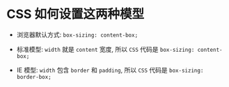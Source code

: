 # CSS 如何设置这两种模型

- 浏览器默认方式: `box-sizing: content-box;`

- 标准模型: `width` 就是 `content` 宽度, 所以 `CSS` 代码是 `box-sizing: content-box;`

- IE 模型: `width` 包含 `border` 和 `padding`, 所以 `CSS` 代码是 `box-sizing: border-box;`